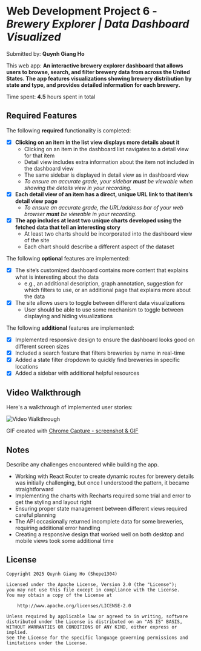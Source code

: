 # Web Development Project 6 - _Brewery Explorer | Data Dashboard Visualized_

Submitted by: **Quynh Giang Ho**

This web app: **An interactive brewery explorer dashboard that allows users to browse, search, and filter brewery data from across the United States. The app features visualizations showing brewery distribution by state and type, and provides detailed information for each brewery.**

Time spent: **4.5** hours spent in total

## Required Features

The following **required** functionality is completed:

- [x] **Clicking on an item in the list view displays more details about it**
  - Clicking on an item in the dashboard list navigates to a detail view for that item
  - Detail view includes extra information about the item not included in the dashboard view
  - The same sidebar is displayed in detail view as in dashboard view
  - *To ensure an accurate grade, your sidebar **must** be viewable when showing the details view in your recording.*
- [x] **Each detail view of an item has a direct, unique URL link to that item’s detail view page**
  -  *To ensure an accurate grade, the URL/address bar of your web browser **must** be viewable in your recording.*
- [x] **The app includes at least two unique charts developed using the fetched data that tell an interesting story**
  - At least two charts should be incorporated into the dashboard view of the site
  - Each chart should describe a different aspect of the dataset

The following **optional** features are implemented:

- [x] The site’s customized dashboard contains more content that explains what is interesting about the data 
  - e.g., an additional description, graph annotation, suggestion for which filters to use, or an additional page that explains more about the data
- [x] The site allows users to toggle between different data visualizations
  - User should be able to use some mechanism to toggle between displaying and hiding visualizations 

The following **additional** features are implemented:

- [x] Implemented responsive design to ensure the dashboard looks good on different screen sizes
- [x] Included a search feature that filters breweries by name in real-time
- [x] Added a state filter dropdown to quickly find breweries in specific locations
- [x] Added a sidebar with additional helpful resources

## Video Walkthrough

Here's a walkthrough of implemented user stories:

<img src='./src/assets/brewery2demo.gif' title='Video Walkthrough' width='' alt='Video Walkthrough' />

<!-- Replace this with whatever GIF tool you used! -->

GIF created with [Chrome Capture - screenshot & GIF](https://chromewebstore.google.com/detail/chrome-capture-screenshot/ggaabchcecdbomdcnbahdfddfikjmphe)

<!-- Recommended tools:
[Kap](https://getkap.co/) for macOS
[ScreenToGif](https://www.screentogif.com/) for Windows
[peek](https://github.com/phw/peek) for Linux. -->

## Notes

Describe any challenges encountered while building the app.

- Working with React Router to create dynamic routes for brewery details was initially challenging, but once I understood the pattern, it became straightforward
- Implementing the charts with Recharts required some trial and error to get the styling and layout right
- Ensuring proper state management between different views required careful planning
- The API occasionally returned incomplete data for some breweries, requiring additional error handling
- Creating a responsive design that worked well on both desktop and mobile views took some additional time

## License

    Copyright 2025 Quynh Giang Ho (Shepe1304)

    Licensed under the Apache License, Version 2.0 (the "License");
    you may not use this file except in compliance with the License.
    You may obtain a copy of the License at

        http://www.apache.org/licenses/LICENSE-2.0

    Unless required by applicable law or agreed to in writing, software
    distributed under the License is distributed on an "AS IS" BASIS,
    WITHOUT WARRANTIES OR CONDITIONS OF ANY KIND, either express or implied.
    See the License for the specific language governing permissions and
    limitations under the License.

